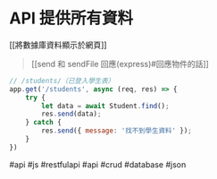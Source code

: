 # API 提供所有資料
[[將數據庫資料顯示於網頁]]
>[[send 和 sendFile 回應(express)#回應物件的話]]
```js
// /students/（已登入學生表）
app.get('/students', async (req, res) => {
	try {
		let data = await Student.find();
		res.send(data);
	} catch {
		res.send({ message: '找不到學生資料' });
	}
})
```

#api #js #restfulapi #api #crud #database #json 